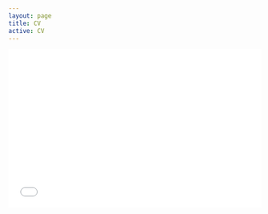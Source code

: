 ```yaml
---
layout: page
title: CV
active: CV
---
```

<iframe width="100%" height="315" src="{{ site.baseurl }}/data/cv.pdf" width="100%" frameborder="0" allowfullscreen="allowfullscreen"></iframe>
